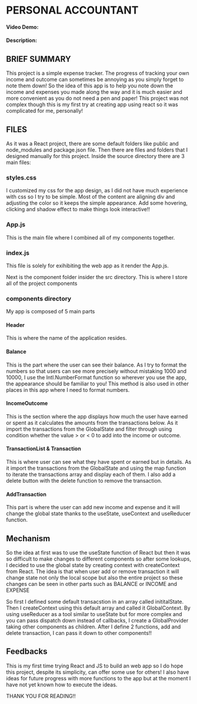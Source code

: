 # PERSONAL ACCOUNTANT

#### Video Demo: <URL HERE>

#### Description:

## BRIEF SUMMARY

This project is a simple expense tracker. The progress of tracking your own income and outcome can sometimes be annoying as you simply forget to note them down! So the idea of this app is to help you note down the income and expenses you made along the way and it is much easier and more convenient as you do not need a pen and paper!
This project was not complex though this is my first try at creating app using react so it was complicated for me, personally!

## FILES

As it was a React project, there are some default folders like public and node_modules and package.json file. Then there are files and folders that I designed manually for this project. Inside the source directory there are 3 main files:

### styles.css

I customized my css for the app design, as I did not have much experience with css so I try to be simple. Most of the content are aligning div and adjusting the color so it keeps the simple appearance. Add some hovering, clicking and shadow effect to make things look interactive!!

### App.js

This is the main file where I combined all of my components together.

### index.js

This file is solely for exihibiting the web app as it render the App.js.

Next is the component folder insider the src directory. This is where I store all of the project components

### components directory

My app is composed of 5 main parts

#### Header
This is where the name of the application resides.

#### Balance
This is the part where the user can see their balance. As I try to format the numbers so that users can see more precisely without mistaking 1000 and 10000, I use the Intl.NumberFormat function so wherever you use the app, the appearance should be familiar to you! This method is also used in other places in this app where I need to format numbers.

#### IncomeOutcome
This is the section where the app displays how much the user have earned or spent as it calculates the amounts from the transactions below. As it import the transactions from the GlobalState and filter through using condition whether the value > or < 0 to add into the income or outcome.

#### TransactionList & Transaction
This is where user can see what they have spent or earned but in details. As it import the transactions from the GlobalState and using the map function to iterate the transactions array and display each of them. I also add a delete button with the delete function to remove the transaction.

#### AddTransaction
This part is where the user can add new income and expense and it will change the global state thanks to the useState, useContext and useReducer function.

## Mechanism
So the idea at first was to use the useState function of React but then it was so difficult to make changes to different components so after some lookups, I decided to use the global state by creating context with createContext from React. The idea is that when user add or remove transaction it will change state not only the local scope but also the entire project so these changes can be seen in other parts such as BALANCE or INCOME and EXPENSE

So first I defined some default transacstion in an array called inititalState. Then I createContext using this default array and called it GlobalContext. By using useReducer as a tool similar to useState but for more complex and you can pass dispatch down instead of callbacks, I create a GlobalProvider taking other components as children. After I define 2 functions, add and delete transaction, I can pass it down to other components!!

## Feedbacks
This is my first time trying React and JS to build an web app so I do hope this project, despite its simplicity, can offer some use for others! I also have ideas for future progress with more functions to the app but at the moment I have not yet known how to execute the ideas.

THANK YOU FOR READING!!
